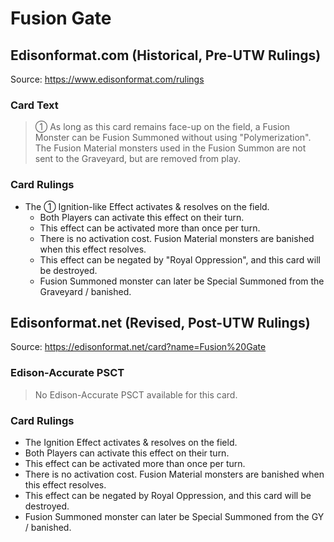 # Fusion Gate

## Edisonformat.com (Historical, Pre-UTW Rulings)

Source: https://www.edisonformat.com/rulings

### Card Text

> ① As long as this card remains face-up on the field, a Fusion Monster can be Fusion Summoned without using "Polymerization". The Fusion Material monsters used in the Fusion Summon are not sent to the Graveyard, but are removed from play.

### Card Rulings

*   The ① Ignition-like Effect activates & resolves on the field.
    *   Both Players can activate this effect on their turn.
    *   This effect can be activated more than once per turn.
    *   There is no activation cost. Fusion Material monsters are banished when this effect resolves.
    *   This effect can be negated by "Royal Oppression", and this card will be destroyed.
    *   Fusion Summoned monster can later be Special Summoned from the Graveyard / banished.

## Edisonformat.net (Revised, Post-UTW Rulings)

Source: https://edisonformat.net/card?name=Fusion%20Gate

### Edison-Accurate PSCT

> No Edison-Accurate PSCT available for this card.

### Card Rulings

*   The Ignition Effect activates & resolves on the field.
*   Both Players can activate this effect on their turn.
*   This effect can be activated more than once per turn.
*   There is no activation cost. Fusion Material monsters are banished when this effect resolves.
*   This effect can be negated by Royal Oppression, and this card will be destroyed.
*   Fusion Summoned monster can later be Special Summoned from the GY / banished.
            